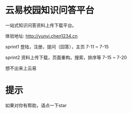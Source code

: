 # 云易校园知识问答平台

一站式知识问答资料上传下载平台。

体验地址: http://yunyi.chen1234.cn

sprint1 登陆，注册，提问（回答），主页  7-11 ~ 7-15

sprint2 资料上传下载，页面重构，搜索，排序等  7-15 ~ 7-20


想不出来上云易



# 提示

如果对你有帮助，请点一下star

